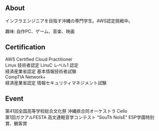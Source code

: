 ## About
インフラエンジニアを目指す沖縄の専門学生。AWS認定挑戦中。  

趣味: 自作PC、ゲーム、音楽、映画  

## Certification
AWS Certified Cloud Practitioner  
Linux 技術者認定 LinuC レベル1 認定  
経済産業省認定 基本情報技術者試験  
CompTIA Network+  
経済産業省認定 情報セキュリティマネジメント試験  

## Event
第41回全国高等学校総合文化祭 沖縄県合同オーケストラ Cello  
第1回ガクアルFESTA 高文連軽音学コンテスト "SouTh NolsE" ESP学園特別賞、観客賞  


<!--
**rockyx2000/rockyx2000** is a ✨ _special_ ✨ repository because its `README.md` (this file) appears on your GitHub profile.

Here are some ideas to get you started:

- 🔭 I’m currently working on ...
- 🌱 I’m currently learning ...
- 👯 I’m looking to collaborate on ...
- 🤔 I’m looking for help with ...
- 💬 Ask me about ...
- 📫 How to reach me: ...
- 😄 Pronouns: ...
- ⚡ Fun fact: ...
-->
